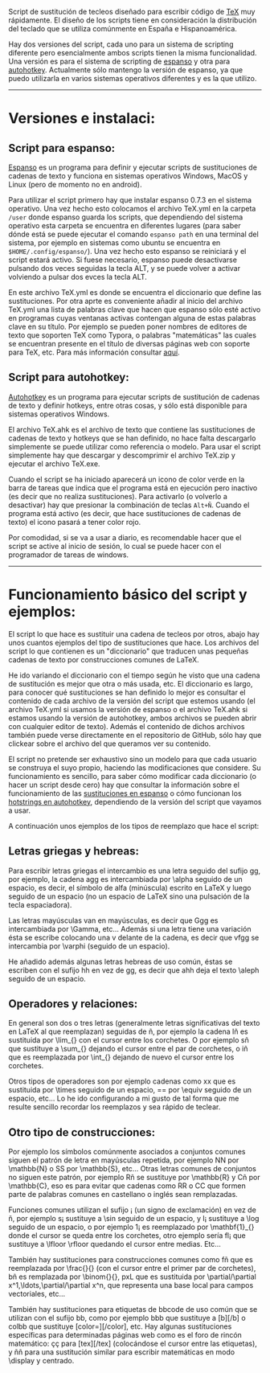 Script de sustitución de tecleos diseñado para escribir código de [TeX](https://es.wikipedia.org/wiki/TeX) muy rápidamente. El diseño de los scripts tiene en consideración la distribución del teclado que se utiliza comúnmente en España e Hispanoamérica. 

Hay dos versiones del script, cada uno para un sistema de scripting diferente pero esencialmente ambos scripts tienen la misma funcionalidad. Una versión es para el sistema de scripting de [espanso](https://espanso.org/) y otra para [autohotkey](https://www.autohotkey.com/). Actualmente sólo mantengo la versión de espanso, ya que puedo utilizarla en varios sistemas operativos diferentes y es la que utilizo.

***

# Versiones e instalaci:

## Script para espanso:

[Espanso](https://espanso.org/) es un programa para definir y ejecutar scripts de sustituciones de cadenas de texto y funciona en sistemas operativos Windows, MacOS y Linux (pero de momento no en android). 

Para utilizar el script primero hay que instalar espanso 0.7.3 en el sistema operativo. Una vez hecho esto colocamos el archivo TeX.yml en la carpeta `/user` donde espanso guarda los scripts, que dependiendo del sistema operativo esta carpeta se encuentra en diferentes lugares (para saber dónde está se puede ejecutar el comando `espanso path` en una terminal del sistema, por ejemplo en sistemas como ubuntu se encuentra en `$HOME/.config/espanso/`). Una vez hecho esto espanso se reiniciará y el script estará activo. Si fuese necesario, espanso puede desactivarse pulsando dos veces seguidas la tecla ALT, y se puede volver a activar volviendo a pulsar dos evces la tecla ALT.

En este archivo TeX.yml es donde se encuentra el diccionario que define las sustituciones. Por otra aprte es conveniente añadir al inicio del archivo TeX.yml una lista de palabras clave que hacen que espanso sólo esté activo en programas cuyas ventanas activas contengan alguna de estas palabras clave en su título. Por ejemplo se pueden poner nombres de editores de texto que soporten TeX como Typora, o palabras "matemáticas" las cuales se encuentran presente en el título de diversas páginas web con soporte para TeX, etc. Para más información consultar [aquí](https://espanso.org/docs/configuration/#application-specific-configurations).

## Script para autohotkey:

[Autohotkey](https://www.autohotkey.com/) es un programa para ejecutar scripts de sustitución de cadenas de texto y definir hotkeys, entre otras cosas, y sólo está disponible para sistemas operativos Windows.

El archivo TeX.ahk es el archivo de texto que contiene las sustituciones de cadenas de texto y hotkeys que se han definido, no hace falta descargarlo simplemente se puede utilizar como referencia o modelo. Para usar el script simplemente hay que descargar y descomprimir el archivo TeX.zip y ejecutar el archivo TeX.exe.

Cuando el script se ha iniciado aparecerá un icono de color verde en la barra de tareas que indica que el programa está en ejecución pero inactivo (es decir que no realiza sustituciones). Para activarlo (o volverlo a desactivar) hay que presionar la combinación de teclas `Alt+Ñ`. Cuando el programa está activo (es decir, que hace sustituciones de cadenas de texto) el icono pasará a tener color rojo.

Por comodidad, si se va a usar a diario, es recomendable hacer que el script se active al inicio de sesión, lo cual se puede hacer con el programador de tareas de windows.

***

# Funcionamiento básico del script y ejemplos:

El script lo que hace es sustituir una cadena de tecleos por otros, abajo hay unos cuantos ejemplos del tipo de sustituciones que hace. Los archivos del script lo que contienen es un "diccionario" que traducen unas pequeñas cadenas de texto por construcciones comunes de LaTeX.

He ido variando el diccionario con el tiempo según he visto que una cadena de sustitución es mejor que otra o más usada, etc. El diccionario es largo, para conocer qué sustituciones se han definido lo mejor es consultar el contenido de cada archivo de la versión del script que estemos usando (el archivo TeX.yml si usamos la versión de espanso o el archivo TeX.ahk si estamos usando la versión de autohotkey, ambos archivos se pueden abrir con cualquier editor de texto). Además el contenido de dichos archivos también puede verse directamente en el repositorio de GitHub, sólo hay que clickear sobre el archivo del que queramos ver su contenido.

El script no pretende ser exhaustivo sino un modelo para que cada usuario se construya el suyo propio, haciendo las modificaciones que considere. Su funcionamiento es sencillo, para saber cómo modificar cada diccionario (o hacer un script desde cero) hay que consultar la información sobre el funcionamiento de las [sustituciones en espanso](https://espanso.org/docs/matches/) o cómo funcionan los [hotstrings en autohotkey](https://lexikos.github.io/v2/docs/Hotstrings.htm), dependiendo de la versión del script que vayamos a usar.

A continuación unos ejemplos de los tipos de reemplazo que hace el script:

## Letras griegas y hebreas:

Para escribir letras griegas el intercambio es una letra seguido del sufijo gg, por ejemplo, la cadena agg es intercambiada por \alpha seguido de un espacio, es decir, el símbolo de alfa (minúscula) escrito en LaTeX y luego seguido de un espacio (no un espacio de LaTeX sino una pulsación de la tecla espaciadora).

Las letras mayúsculas van en mayúsculas, es decir que Ggg es intercambiada por \Gamma, etc... Además si una letra tiene una variación ésta se escribe colocando una v delante de la cadena, es decir que vfgg se intercambia por \varphi (seguido de un espacio).

He añadido además algunas letras hebreas de uso común, éstas se escriben con el sufijo hh en vez de gg, es decir que ahh deja el texto \aleph seguido de un espacio.

## Operadores y relaciones:

En general son dos o tres letras (generalmente letras significativas del texto en LaTeX al que reemplazan) seguidas de ñ, por ejemplo la cadena lñ es sustituida por \lim_{} con el cursor entre los corchetes. O por ejemplo sñ que sustituye a \sum_{} dejando el cursor entre el par de corchetes, o iñ que es reemplazada por \int_{} dejando de nuevo el cursor entre los corchetes.

Otros tipos de operadores son por ejemplo cadenas como xx que es sustituida por \times seguido de un espacio, == por \equiv seguido de un espacio, etc... Lo he ido configurando a mi gusto de tal forma que me resulte sencillo recordar los reemplazos y sea rápido de teclear.

## Otro tipo de construcciones:

Por ejemplo los símbolos comúnmente asociados a conjuntos comunes siguen el patrón de letra en mayúsculas repetida, por ejemplo NN por \mathbb{N} o SS por \mathbb{S}, etc... Otras letras comunes de conjuntos no siguen este patrón, por ejemplo Rñ se sustituye por \mathbb{R} y Cñ por \mathbb{C}, eso es para evitar que cadenas como RR o CC que formen parte de palabras comunes en castellano o inglés sean remplazadas.

Funciones comunes utilizan el sufijo ¡ (un signo de exclamación) en vez de ñ, por ejemplo s¡ sustituye a \sin seguido de un espacio, y l¡ sustituye a \log seguido de un espacio, o por ejemplo 1¡ es reemplazado por \mathbf{1}_{} donde el cursor se queda entre los corchetes, otro ejemplo sería fl¡ que sustituye a \lfloor  \rfloor quedando el cursor entre medias. Etc...

También hay sustituciones para construcciones comunes como fñ que es reemplazada por \frac{}{} (con el cursor entre el primer par de corchetes), bñ es remplazada por \binom{}{}, pxL que es sustituida por \partial/\partial x^1,\ldots,\partial/\partial x^n, que representa una base local para campos vectoriales, etc...

También hay sustituciones para etiquetas de bbcode de uso común que se utilizan con el sufijo bb, como por ejemplo bbb que sustituye a [b][/b] o colbb que sustituye [color=][/color], etc. Hay algunas sustituciones específicas para determinadas páginas web como es el foro de rincón matemático: çç para [tex][/tex] (colocándose el cursor entre las etiquetas), y ññ para una sustitución similar para escribir matemáticas en modo \display y centrado.
